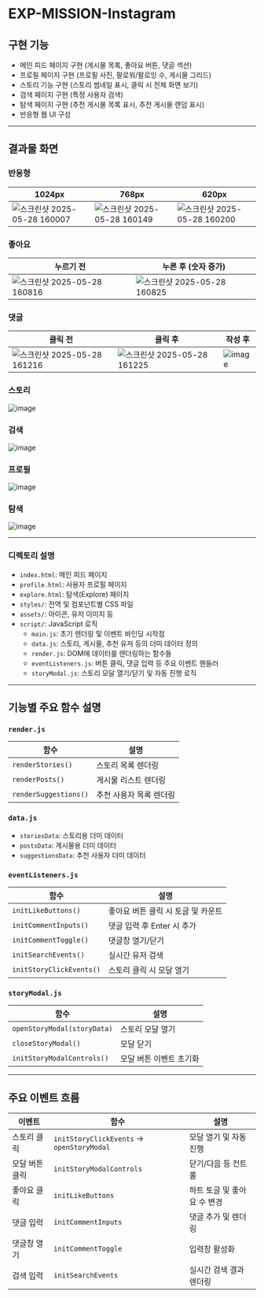 # EXP-MISSION-Instagram


## 구현 기능
- 메인 피드 페이지 구현 (게시물 목록, 좋아요 버튼, 댓글 섹션)
- 프로필 페이지 구현 (프로필 사진, 팔로워/팔로잉 수, 게시물 그리드)
- 스토리 기능 구현 (스토리 썸네일 표시, 클릭 시 전체 화면 보기)
- 검색 페이지 구현 (특정 사용자 검색)
- 탐색 페이지 구현 (추천 게시물 목록 표시, 추천 게시물 랜덤 표시)
- 반응형 웹 UI 구성

---

## 결과물 화면

### 반응형
| 1024px | 768px | 620px |
|--------|------|------|
|![스크린샷 2025-05-28 160007](https://github.com/user-attachments/assets/9c373e4a-5deb-435e-aa28-7cabb16fb4a8)|![스크린샷 2025-05-28 160149](https://github.com/user-attachments/assets/d0806d51-e640-4858-927d-559da81b201e)|![스크린샷 2025-05-28 160200](https://github.com/user-attachments/assets/089cc02f-fdfa-4c08-9612-ca95fd77a6af)|

### 좋아요
| 누르기 전 | 누른 후 (숫자 증가) |
|--------|------|
|![스크린샷 2025-05-28 160816](https://github.com/user-attachments/assets/b4cc0acc-b00f-4a22-b554-4f3c75f2efe4)|![스크린샷 2025-05-28 160825](https://github.com/user-attachments/assets/05676ccc-14f7-4fe4-b693-fb4ae48fa4ab)|

### 댓글
| 클릭 전 | 클릭 후 | 작성 후 |
|--------|---------|---------|
|![스크린샷 2025-05-28 161216](https://github.com/user-attachments/assets/87294315-75f9-4c11-a540-778b6d2da96d)|![스크린샷 2025-05-28 161225](https://github.com/user-attachments/assets/ca62ee96-d8e5-4223-96cf-9ae1794f6403)|![image](https://github.com/user-attachments/assets/b0c01f23-a548-48b2-9685-71c3ab7255de)|

### 스토리
![image](https://github.com/user-attachments/assets/9d45a0a2-3b8d-48a9-945d-97905008fdf1)

### 검색
![image](https://github.com/user-attachments/assets/1e400158-01fa-451b-bf34-18f6d307fa75)

### 프로필
![image](https://github.com/user-attachments/assets/e38f509e-4357-4b91-874c-3c4f5f3d6ac1)

### 탐색
![image](https://github.com/user-attachments/assets/6262d912-aecf-4306-849a-2fc8496f17f6)

---

### 디렉토리 설명

- `index.html`: 메인 피드 페이지
- `profile.html`: 사용자 프로필 페이지
- `explore.html`: 탐색(Explore) 페이지
- `styles/`: 전역 및 컴포넌트별 CSS 파일
- `assets/`: 아이콘, 유저 이미지 등
- `script/`: JavaScript 로직
  - `main.js`: 초기 렌더링 및 이벤트 바인딩 시작점
  - `data.js`: 스토리, 게시물, 추천 유저 등의 더미 데이터 정의
  - `render.js`: DOM에 데이터를 렌더링하는 함수들
  - `eventListeners.js`: 버튼 클릭, 댓글 입력 등 주요 이벤트 핸들러
  - `storyModal.js`: 스토리 모달 열기/닫기 및 자동 진행 로직

---

## 기능별 주요 함수 설명

### `render.js`

| 함수 | 설명 |
|------|------|
| `renderStories()` | 스토리 목록 렌더링 |
| `renderPosts()` | 게시물 리스트 렌더링 |
| `renderSuggestions()` | 추천 사용자 목록 렌더링 |

### `data.js`

- `storiesData`: 스토리용 더미 데이터
- `postsData`: 게시물용 더미 데이터
- `suggestionsData`: 추천 사용자 더미 데이터

### `eventListeners.js`

| 함수 | 설명 |
|------|------|
| `initLikeButtons()` | 좋아요 버튼 클릭 시 토글 및 카운트 |
| `initCommentInputs()` | 댓글 입력 후 Enter 시 추가 |
| `initCommentToggle()` | 댓글창 열기/닫기 |
| `initSearchEvents()` | 실시간 유저 검색 |
| `initStoryClickEvents()` | 스토리 클릭 시 모달 열기 |

### `storyModal.js`

| 함수 | 설명 |
|------|------|
| `openStoryModal(storyData)` | 스토리 모달 열기 |
| `closeStoryModal()` | 모달 닫기 |
| `initStoryModalControls()` | 모달 버튼 이벤트 초기화 |

---

## 주요 이벤트 흐름

| 이벤트 | 함수 | 설명 |
|--------|------|------|
| 스토리 클릭 | `initStoryClickEvents` → `openStoryModal` | 모달 열기 및 자동 진행 |
| 모달 버튼 클릭 | `initStoryModalControls` | 닫기/다음 등 컨트롤 |
| 좋아요 클릭 | `initLikeButtons` | 하트 토글 및 좋아요 수 변경 |
| 댓글 입력 | `initCommentInputs` | 댓글 추가 및 렌더링 |
| 댓글창 열기 | `initCommentToggle` | 입력창 활성화 |
| 검색 입력 | `initSearchEvents` | 실시간 검색 결과 렌더링 |
